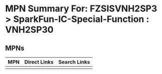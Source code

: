 



# MPN Summary For: FZSISVNH2SP3 > SparkFun-IC-Special-Function : VNH2SP30

## MPNs
  

|MPN|Direct Links|Search Links|
| :--- | :--- | :--- |
||||

